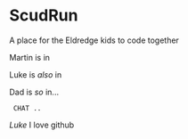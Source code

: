 # ScudRun
A place for the Eldredge kids to code together

Martin is in

Luke is *also* in

Dad is *so* in...

     CHAT ..

*Luke* I love github




